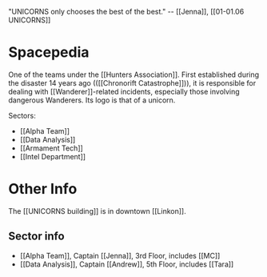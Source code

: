 "UNICORNS only chooses the best of the best." -- [[Jenna]], [[01-01.06 UNICORNS]]

# Spacepedia
One of the teams under the [[Hunters Association]]. First established during the disaster 14 years ago (([[Chronorift Catastrophe]])), it is responsible for dealing with [[Wanderer]]-related incidents, especially those involving dangerous Wanderers. Its logo is that of a unicorn.

Sectors:
* [[Alpha Team]]
* [[Data Analysis]]
* [[Armament Tech]]
* [[Intel Department]]

# Other Info

The [[UNICORNS building]] is in downtown [[Linkon]].

## Sector info
* [[Alpha Team]], Captain [[Jenna]], 3rd Floor, includes [[MC]]
* [[Data Analysis]], Captain [[Andrew]], 5th Floor, includes [[Tara]]

